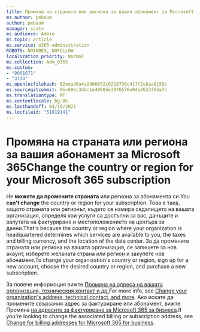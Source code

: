 ```yaml
---
title: Промяна на страната или региона за вашия абонамент за Microsoft 365
ms.author: pebaum
author: pebaum
manager: scotv
ms.audience: Admin
ms.topic: article
ms.service: o365-administration
ROBOTS: NOINDEX, NOFOLLOW
localization_priority: Normal
ms.collection: Adm_O365
ms.custom:
- "9001671"
- "3738"
ms.openlocfilehash: 62eead6a4a2d06652c0218738c417f2c6aa0159c
ms.sourcegitcommit: 8bc60ec34bc1e40685e3976576e04a2623f63a7c
ms.translationtype: MT
ms.contentlocale: bg-BG
ms.lasthandoff: 04/15/2021
ms.locfileid: "51819141"
---
```

# <a name="change-the-country-or-region-for-your-microsoft-365-subscription"></a><span data-ttu-id="ac28f-102">Промяна на страната или региона за вашия абонамент за Microsoft 365</span><span class="sxs-lookup"><span data-stu-id="ac28f-102">Change the country or region for your Microsoft 365 subscription</span></span>

<span data-ttu-id="ac28f-103">Не **можете да промените страната** или региона за абонамента си.</span><span class="sxs-lookup"><span data-stu-id="ac28f-103">You **can't change** the country or region for your subscription.</span></span> <span data-ttu-id="ac28f-104">Това е така, защото страната или регионът, където се намира седалището на вашата организация, определя кои услуги са достъпни за вас, данъците и валутата на фактуриране и местоположението на центъра за данни.</span><span class="sxs-lookup"><span data-stu-id="ac28f-104">That's because the country or region where your organization is headquartered determines which services are available to you, the taxes and billing currency, and the location of the data center.</span></span> <span data-ttu-id="ac28f-105">За да промените страната или региона на вашата организация, се запишете за нов акаунт, изберете желаната страна или регион и закупете нов абонамент.</span><span class="sxs-lookup"><span data-stu-id="ac28f-105">To change your organization's country or region, sign up for a new account, choose the desired country or region, and purchase a new subscription.</span></span>

<span data-ttu-id="ac28f-106">За повече информация вижте [Промяна на адреса на вашата организация, техническия контакт и др.](https://docs.microsoft.com/microsoft-365/admin/manage/change-address-contact-and-more?view=o365-worldwide)</span><span class="sxs-lookup"><span data-stu-id="ac28f-106">For more info, see [Change your organization's address, technical contact, and more](https://docs.microsoft.com/microsoft-365/admin/manage/change-address-contact-and-more?view=o365-worldwide).</span></span> <span data-ttu-id="ac28f-107">Ако искате да промените свързания адрес за фактуриране или абонамент, вижте Промяна [на адресите за фактуриране за Microsoft 365 за бизнеса](https://docs.microsoft.com/microsoft-365/commerce/billing-and-payments/change-your-billing-addresses?view=o365-worldwide).</span><span class="sxs-lookup"><span data-stu-id="ac28f-107">If you're looking to change the associated billing or subscription address, see [Change for billing addresses for Microsoft 365 for business](https://docs.microsoft.com/microsoft-365/commerce/billing-and-payments/change-your-billing-addresses?view=o365-worldwide).</span></span> 
